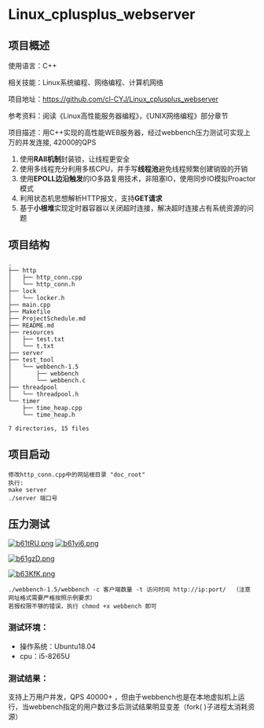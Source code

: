 # Linux_cplusplus_webserver

## 项目概述

使用语言：C++

相关技能：Linux系统编程、网络编程、计算机网络

项目地址：https://github.com/cl-CYJ/Linux_cplusplus_webserver

参考资料：阅读《Linux高性能服务器编程》，《UNIX网络编程》部分章节

项目描述：用C++实现的高性能WEB服务器，经过webbench压力测试可实现上万的并发连接, 42000的QPS

1. 使用**RAII机制**封装锁，让线程更安全
2. 使用多线程充分利用多核CPU，并手写**线程池**避免线程频繁创建销毁的开销
3. 使用**EPOLL边沿触发**的IO多路复用技术，非阻塞IO，使用同步IO模拟Proactor模式
4. 利用状态机思想解析HTTP报文，支持**GET请求**
5. 基于**小根堆**实现定时器容器以关闭超时连接，解决超时连接占有系统资源的问题

## 项目结构

```shell
.
├── http
│   ├── http_conn.cpp
│   └── http_conn.h
├── lock
│   └── locker.h
├── main.cpp
├── Makefile
├── ProjectSchedule.md
├── README.md
├── resources
│   ├── test.txt
│   └── t.txt
├── server
├── test_tool
│   └── webbench-1.5
│       ├── webbench
│       └── webbench.c
├── threadpool
│   └── threadpool.h
└── timer
    ├── time_heap.cpp
    └── time_heap.h

7 directories, 15 files

```

## 项目启动

```shell
修改http_conn.cpp中的网站根目录 "doc_root"
执行: 
make server
./server 端口号
```

## 压力测试

[![b61tRU.png](https://s1.ax1x.com/2022/03/07/b61tRU.png)](https://imgtu.com/i/b61tRU)
[![b61yi6.png](https://s1.ax1x.com/2022/03/07/b61yi6.png)](https://imgtu.com/i/b61yi6)

[![b61gzD.png](https://s1.ax1x.com/2022/03/07/b61gzD.png)](https://imgtu.com/i/b61gzD)

[![b63KfK.png](https://s1.ax1x.com/2022/03/07/b63KfK.png)](https://imgtu.com/i/b63KfK)

```
./webbench-1.5/webbench -c 客户端数量 -t 访问时间 http://ip:port/  （注意网址格式需要严格按照示例要求）
若报权限不够的错误，执行 chmod +x webbench 即可
```

### 测试环境：

- 操作系统：Ubuntu18.04
- cpu：i5-8265U

### 测试结果：
支持上万用户并发，QPS   40000+ ，但由于webbench也是在本地虚拟机上运行，当webbench指定的用户数过多后测试结果明显变差（fork( )子进程太消耗资源）

